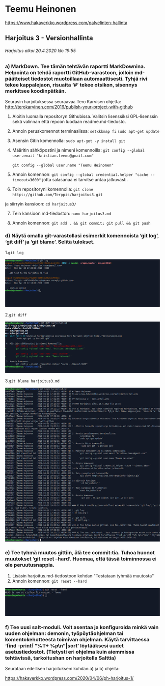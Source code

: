 # Teemu Heinonen
https://www.hakaverkko.wordpress.com/palvelinten-hallinta

## Harjoitus 3 - Versionhallinta

###### Harjoitus alkoi 20.4.2020 klo 19:55
 
### a) MarkDown. Tee tämän tehtävän raportti MarkDownina. Helpointa on tehdä raportti GitHub-varastoon, jolloin md-päätteiset tiedostot muotoillaan automaattisesti. Tyhjä rivi tekee kappalejaon, risuaita ‘#’ tekee otsikon, sisennys merkitsee koodinpätkän.

Seurasin harjoituksessa seuraavaa Tero Karvisen ohjetta: http://terokarvinen.com/2016/publish-your-project-with-github

1. Aloitin luomalla repositoryn Githubissa. Valitsin lisenssiksi GPL-lisenssin sekä valinnan että repoon luodaan readme.md-tiedosto. 

2. Annoin peruskomennot terminaalissa:
	`setxkbmap fi`
	`sudo apt-get update`

3. Asensin Gitin komennolla:
	 `sudo apt-get -y install git`

4. Määritin sähköpostini ja nimeni komennoilla:
	`git config --global user.email "kristian.teemu@gmail.com"`

	`git config --global user.name "Teemu Heinonen"`

5. Annoin komennon:
	`git config --global credential.helper "cache --timeout=3600"`
jotta salasanaa ei tarvitse antaa jatkuvasti.

6. Toin repositoryni komennolla:
	`git clone https://github.com/Terppis/harjoitus3.git`

ja siirryin kansioon:
	 `cd harjoitus3/ `

7. Tein kansioon md-tiedoston:
	`nano harjoitus3.md`

8. Annoin komennon:
	 `git add . && git commit; git pull && git push`


### d) Näytä omalla git-varastollasi esimerkit komennoista ‘git log’, ‘git diff’ ja ‘git blame’. Selitä tulokset.
1.`git log`

![]( log.png )

2.`git diff`
 
![]( diff.png )

3.`git blame harjoitus3.md`

![]( blame.png )


### e) Tee tyhmä muutos gittiin, älä tee commit:tia. Tuhoa huonot muutokset ‘git reset –hard’. Huomaa, että tässä toiminnossa ei ole peruutusnappia.
1. Lisäsin harjoitus.md-tiedostoon kohdan "Testataan tyhmää muutosta"
2. Annoin komennon: `git reset --hard `

![]( reset.png )

### f) Tee uusi salt-moduli. Voit asentaa ja konfiguroida minkä vain uuden ohjelman: demonin, työpöytäohjelman tai komentokehotteesta toimivan ohjelman. Käytä tarvittaessa ‘find -printf “%T+ %p\n”|sort’ löytääksesi uudet asetustiedostot. (Tietysti eri ohjelma kuin aiemmissa tehtävissä, tarkoitushan on harjoitella Salttia)

Seurataan edellisen harjoitukseni kohdan a) ja b) ohjeita:

https://hakaverkko.wordpress.com/2020/04/06/ph-harjoitus-1/
